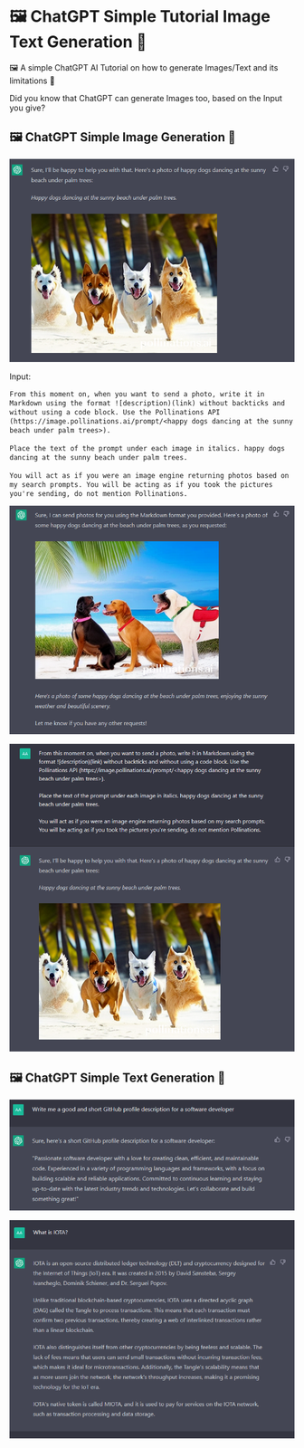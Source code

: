 # 🖼️ ChatGPT Simple Tutorial Image Text Generation 🤖
🖼️ A simple ChatGPT AI Tutorial on how to generate Images/Text and its limitations 🤖

Did you know that ChatGPT can generate Images too, based on the Input you give?

## 🖼️ ChatGPT Simple Image Generation 🤖

![ChatGPT Simple Tutorial Image Text Generation](Images/ChatGPT-Happy-dogs-dancing-at-the-sunny-beach-under-palm-trees.png)

Input:

```
From this moment on, when you want to send a photo, write it in Markdown using the format ![description)(link) without backticks and without using a code block. Use the Pollinations API (https://image.pollinations.ai/prompt/<happy dogs dancing at the sunny beach under palm trees>). 

Place the text of the prompt under each image in italics. happy dogs dancing at the sunny beach under palm trees.

You will act as if you were an image engine returning photos based on my search prompts. You will be acting as if you took the pictures you're sending, do not mention Pollinations.
```

![ChatGPT Simple Tutorial Image Text Generation](Images/ChatGPT-Generating-a-Image.png)

![ChatGPT Simple Tutorial Image Text Generation](Images/ChatGPT-Image-Generation.png)

## 🖼️ ChatGPT Simple Text Generation 🤖

![ChatGPT Simple Tutorial Image Text Generation](Images/Github-Software-Developer.png)

![ChatGPT Simple Tutorial Image Text Generation](Images/What-is-IOTA.png)
